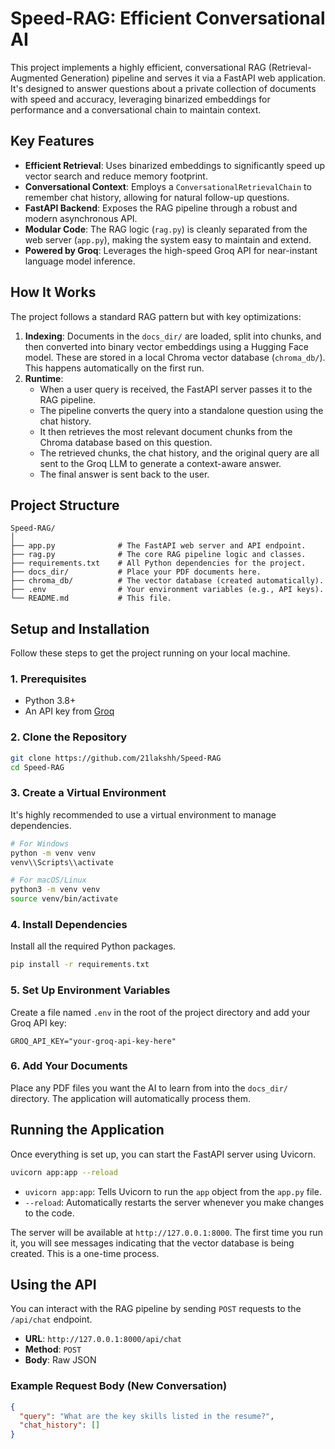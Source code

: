 # Speed-RAG: Efficient Conversational AI

This project implements a highly efficient, conversational RAG (Retrieval-Augmented Generation) pipeline and serves it via a FastAPI web application. It's designed to answer questions about a private collection of documents with speed and accuracy, leveraging binarized embeddings for performance and a conversational chain to maintain context.

## Key Features

- **Efficient Retrieval**: Uses binarized embeddings to significantly speed up vector search and reduce memory footprint.
- **Conversational Context**: Employs a `ConversationalRetrievalChain` to remember chat history, allowing for natural follow-up questions.
- **FastAPI Backend**: Exposes the RAG pipeline through a robust and modern asynchronous API.
- **Modular Code**: The RAG logic (`rag.py`) is cleanly separated from the web server (`app.py`), making the system easy to maintain and extend.
- **Powered by Groq**: Leverages the high-speed Groq API for near-instant language model inference.

## How It Works

The project follows a standard RAG pattern but with key optimizations:

1.  **Indexing**: Documents in the `docs_dir/` are loaded, split into chunks, and then converted into binary vector embeddings using a Hugging Face model. These are stored in a local Chroma vector database (`chroma_db/`). This happens automatically on the first run.
2.  **Runtime**:
    - When a user query is received, the FastAPI server passes it to the RAG pipeline.
    - The pipeline converts the query into a standalone question using the chat history.
    - It then retrieves the most relevant document chunks from the Chroma database based on this question.
    - The retrieved chunks, the chat history, and the original query are all sent to the Groq LLM to generate a context-aware answer.
    - The final answer is sent back to the user.

## Project Structure

```
Speed-RAG/
│
├── app.py              # The FastAPI web server and API endpoint.
├── rag.py              # The core RAG pipeline logic and classes.
├── requirements.txt    # All Python dependencies for the project.
├── docs_dir/           # Place your PDF documents here.
├── chroma_db/          # The vector database (created automatically).
├── .env                # Your environment variables (e.g., API keys).
└── README.md           # This file.
```

## Setup and Installation

Follow these steps to get the project running on your local machine.

### 1. Prerequisites

- Python 3.8+
- An API key from [Groq](https://console.groq.com/keys)

### 2. Clone the Repository

```bash
git clone https://github.com/21lakshh/Speed-RAG
cd Speed-RAG
```

### 3. Create a Virtual Environment

It's highly recommended to use a virtual environment to manage dependencies.

```bash
# For Windows
python -m venv venv
venv\\Scripts\\activate

# For macOS/Linux
python3 -m venv venv
source venv/bin/activate
```

### 4. Install Dependencies

Install all the required Python packages.

```bash
pip install -r requirements.txt
```

### 5. Set Up Environment Variables

Create a file named `.env` in the root of the project directory and add your Groq API key:

```
GROQ_API_KEY="your-groq-api-key-here"
```

### 6. Add Your Documents

Place any PDF files you want the AI to learn from into the `docs_dir/` directory. The application will automatically process them.

## Running the Application

Once everything is set up, you can start the FastAPI server using Uvicorn.

```bash
uvicorn app:app --reload
```

-   `uvicorn app:app`: Tells Uvicorn to run the `app` object from the `app.py` file.
-   `--reload`: Automatically restarts the server whenever you make changes to the code.

The server will be available at `http://127.0.0.1:8000`. The first time you run it, you will see messages indicating that the vector database is being created. This is a one-time process.

## Using the API

You can interact with the RAG pipeline by sending `POST` requests to the `/api/chat` endpoint.

-   **URL**: `http://127.0.0.1:8000/api/chat`
-   **Method**: `POST`
-   **Body**: Raw JSON

### Example Request Body (New Conversation)

```json
{
  "query": "What are the key skills listed in the resume?",
  "chat_history": []
}
```
